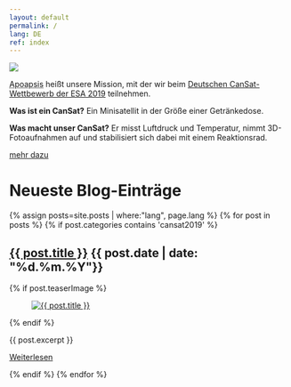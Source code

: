 ```yaml
---
layout: default
permalink: /
lang: DE
ref: index
---
```


<div class="page-banner">
  <img src="{{ site.baseurl }}/images/logo-1024x512.png" />
  <div>
    <p><abbr title="Apoapsis ist ein Begriff aus der Astronomie: Er beschreibt den Punkt, an dem ein Körper in seiner Umlaufbahn um einen Zentralkörper weitestmöglich von diesem Zentralkörper entfernt ist.">Apoapsis</abbr> heißt unsere Mission, mit der wir beim <a href="https://cansat.de">Deutschen CanSat-Wettbewerb der ESA 2019</a> teilnehmen.</p>
    <p><strong>Was ist ein CanSat?</strong> Ein Minisatellit in der Größe einer Getränkedose.</p>
    <p><strong>Was macht unser CanSat?</strong> Er misst Luftdruck und Temperatur, nimmt 3D-Fotoaufnahmen auf und stabilisiert sich dabei mit einem Reaktionsrad.</p>
    <p><a href="{{ site.baseurl }}/about/" class="read-more">mehr dazu</a></p>
  </div>
</div>

<div>
<h1>Neueste Blog-Einträge</h1>

{% assign posts=site.posts | where:"lang", page.lang %}
{% for post in posts %}
{% if post.categories contains 'cansat2019' %}
<article class="post clearfix">
  <h2><a href="{{ site.baseurl }}{{ post.url }}">{{ post.title }}</a> <span class="meta">{{ post.date | date: "%d.%m.%Y"}}</span></h2>

  {% if post.teaserImage %}
    <figure class="left">
      <a href="{{ post.url }}">
        <img src="{{ post.teaserImage }}" alt="{{ post.title }}" />
      </a>
    </figure>
  {% endif %}

  <div class="entry">
    {{ post.excerpt }}
  </div>

  <a href="{{ site.baseurl }}{{ post.url }}" class="read-more">Weiterlesen</a>
</article>
{% endif %}
{% endfor %}
</div>
